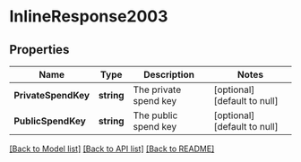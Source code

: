 # InlineResponse2003

## Properties
Name | Type | Description | Notes
------------ | ------------- | ------------- | -------------
**PrivateSpendKey** | **string** | The private spend key | [optional] [default to null]
**PublicSpendKey** | **string** | The public spend key | [optional] [default to null]

[[Back to Model list]](../README.md#documentation-for-models) [[Back to API list]](../README.md#documentation-for-api-endpoints) [[Back to README]](../README.md)



